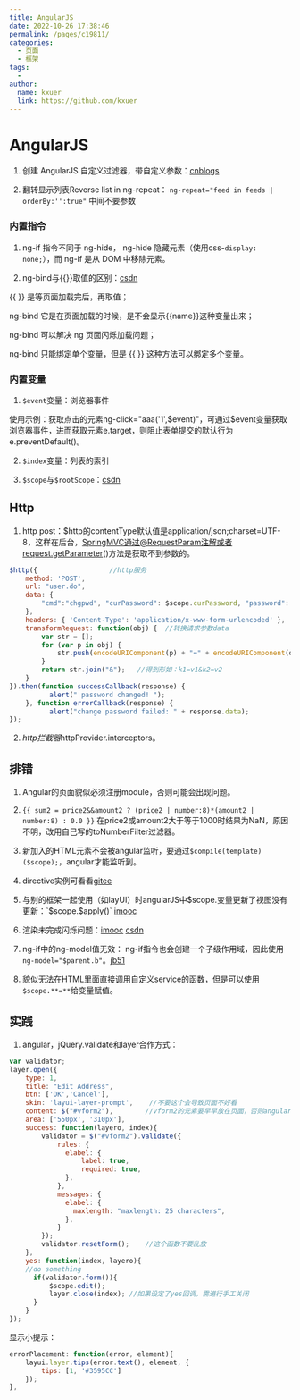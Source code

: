```yaml
---
title: AngularJS
date: 2022-10-26 17:38:46
permalink: /pages/c19811/
categories:
  - 页面
  - 框架
tags:
  - 
author: 
  name: kxuer
  link: https://github.com/kxuer
---
```

# AngularJS

1. 创建 AngularJS 自定义过滤器，带自定义参数：[cnblogs](https://www.cnblogs.com/leejersey/p/4662012.html)

2. 翻转显示列表Reverse list in ng-repeat： `ng-repeat="feed in feeds | orderBy:'':true"`   中间不要参数

### 内置指令

1. ng-if 指令不同于 ng-hide， ng-hide 隐藏元素（使用css-`display: none;`），而 ng-if 是从 DOM 中移除元素。

2.  ng-bind与{{}}取值的区别：[csdn](https://blog.csdn.net/m0_38099607/article/details/72472234)

{{ }} 是等页面加载完后，再取值；

ng-bind 它是在页面加载的时候，是不会显示{{name}}这种变量出来；

ng-bind 可以解决 ng 页面闪烁加载问题；

ng-bind 只能绑定单个变量，但是 {{ }} 这种方法可以绑定多个变量。
                

### 内置变量

1. `$event`变量：浏览器事件

使用示例：获取点击的元素ng-click="aaa('1',$event)"，可通过$event变量获取浏览器事件，进而获取元素e.target，则阻止表单提交的默认行为e.preventDefault()。

2. `$index`变量：列表的索引

3. `$scope`与`$rootScope`：[csdn](https://blog.csdn.net/ethan_10/article/details/81813646)

## Http

1. http post：$http的contentType默认值是application/json;charset=UTF-8，这样在后台，SpringMVC通过@RequestParam注解或者request.getParameter()方法是获取不到参数的。               
```js
$http({                  //http服务
    method: 'POST',
    url: "user.do",
    data: {
        "cmd":"chgpwd", "curPassword": $scope.curPassword, "password": $scope.password
    },
    headers: { 'Content-Type': 'application/x-www-form-urlencoded' },  //修改默认请求头
    transformRequest: function(obj) {  //转换请求参数data
        var str = [];  
        for (var p in obj) {  
            str.push(encodeURIComponent(p) + "=" + encodeURIComponent(obj[p]));  //编码参数
        }  
        return str.join("&");   //得到形如：k1=v1&k2=v2
    }
}).then(function successCallback(response) {
          alert(" password changed! ");
    }, function errorCallback(response) {
          alert("change password failed: " + response.data);
});
```

2. $http拦截器$httpProvider.interceptors。


## 排错

1. Angular的页面貌似必须注册module，否则可能会出现问题。

2. `{{ sum2 = price2&&amount2 ? (price2 | number:8)*(amount2 | number:8) : 0.0 }}` 在price2或amount2大于等于1000时结果为NaN，原因不明，改用自己写的toNumberFilter过滤器。

3. 新加入的HTML元素不会被angular监听，要通过`$compile(template)($scope);`，angular才能监听到。

4. directive实例可看看[gitee](https://gitee.com/zoujingli/Angular.Admin/blob/master/script/provider/my-form.js)

5. 与别的框架一起使用（如layUI）时angularJS中$scope.变量更新了视图没有更新：`$scope.$apply()`    [imooc](https://www.imooc.com/article/13354)

6. 渲染未完成闪烁问题：[imooc](https://www.imooc.com/qadetail/104318)  [csdn](https://blog.csdn.net/xingyu0806/article/details/51646684)

7. ng-if中的ng-model值无效： ng-if指令也会创建一个子级作用域，因此使用`ng-model="$parent.b"`。[jb51](https://www.jb51.net/article/116782.htm)

8. 貌似无法在HTML里面直接调用自定义service的函数，但是可以使用`$scope.**=**`给变量赋值。

## 实践

1. angular，jQuery.validate和layer合作方式：
```js
var validator;
layer.open({
    type: 1,
    title: "Edit Address",
    btn: ['OK','Cancel'],
    skin: 'layui-layer-prompt',    //不要这个会导致页面不好看
    content: $("#vform2"),        //vform2的元素要早早放在页面，否则angular无法监听后来新生成的HTML元素，要通过$compile(template)($scope);，angular才能监听到，而且这种方法在尝试后发现与jQuery.validate和layer协作的时候得不到想要的结果
    area: ['550px', '310px'],
    success: function(layero, index){                
        validator = $("#vform2").validate({
            rules: {
              elabel: {
                  label: true,
                  required: true,
              },
            },
            messages: {                
              elabel: {                
                maxlength: "maxlength: 25 characters",
              },
            }  
        });
        validator.resetForm();    //这个函数不要乱放
    },
    yes: function(index, layero){
    //do something              
      if(validator.form()){
          $scope.edit();
          layer.close(index); //如果设定了yes回调，需进行手工关闭                  
      }
    }
});
```
显示小提示：
```js
errorPlacement: function(error, element){
    layui.layer.tips(error.text(), element, {
        tips: [1, '#3595CC']
    });
},
```